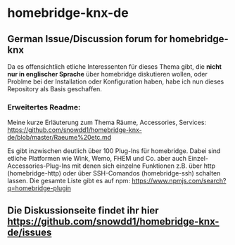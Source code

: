 # homebridge-knx-de
## German Issue/Discussion forum for homebridge-knx
Da es offensichtlich etliche Interessenten für dieses Thema gibt, die **nicht nur in englischer Sprache** über homebridge diskutieren wollen, oder Problme bei der Installation oder Konfiguration haben, habe ich nun dieses Repository als Basis geschaffen.

### Erweitertes Readme:

Meine kurze Erläuterung zum Thema Räume, Accessories, Services: https://github.com/snowdd1/homebridge-knx-de/blob/master/Raeume%20etc.md

Es gibt inzwischen deutlich über 100 Plug-Ins für homebridge. Dabei sind etliche Platformen wie Wink, Wemo, FHEM und Co. aber auch Einzel-Accessories-Plug-Ins mit denen sich einzelne Funktionen z.B. über http (homebridge-http) oder über SSH-Comandos (homebridge-ssh) schalten lassen. 
Die gesamte Liste gibt es auf npm: https://www.npmjs.com/search?q=homebridge-plugin

## Die Diskussionseite findet ihr hier https://github.com/snowdd1/homebridge-knx-de/issues

